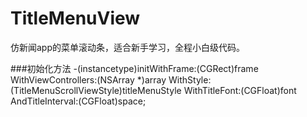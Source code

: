 # TitleMenuView
  仿新闻app的菜单滚动条，适合新手学习，全程小白级代码。
  
###初始化方法
-(instancetype)initWithFrame:(CGRect)frame WithViewControllers:(NSArray *)array WithStyle:(TitleMenuScrollViewStyle)titleMenuStyle WithTitleFont:(CGFloat)font AndTitleInterval:(CGFloat)space;
